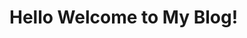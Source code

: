# Hello Welcome to My Blog!
<!--stackedit_data:
eyJoaXN0b3J5IjpbLTc3NjA0NDU3NSwyMTI3MTg2ODc0XX0=
-->